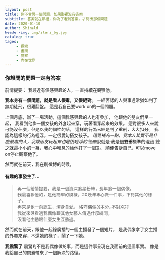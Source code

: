 ```yaml
---
layout: post
title: 你不會問一個問題，如果那裡沒有答案
subtitle: 答案就在那裡，你為了看到答案，才問出那個問題
date: 2020-01-10
author: Shinald
header-img: img/stars_bg.jpg
catalog: true
tages: 
     - 探索
     - 畫面
     - 覺察
     - 內在世界
---
```










### 你想問的問題一定有答案 

前情提要：
我最近有個感興趣的人，一直持續在觀察他。 

**我本身有一個問題，就是看人很毒，又很絕對。** 
一經否認的人與事通常猶如判了無期徒刑，很難翻盤。 
這是我自己要work on的一個問題。 

上個月底，辦了一場活動，這個我感興趣的人也有參加， 
他跟他的朋友們坐一起， 
我看到他拿一個女孩的外套起來穿，玩著看穿起來的效果。 
這對很多人來說可能沒什麼，但是以我的個性的話， 
這樣的行為已經是判了重刑，大大扣分。 
我認為這樣的行為輕浮，一定很愛勾搭女孩子。 
*這邊補充一點，我本人其實不是什麼嚴肅的人，我跟朋友玩起來也是很輕浮的* 
~~簡單說就是 我是個雙重標準的混蛋~~ 
總之就這小小的一幕，我心中嘆息的給他打了一個叉。 
順便告訴自己，可以move on停止觀察他了。 


然而就在前天，我在刷微博的時候， 
#### 有趣的事發生了... 

> 再一個前情提要，我是一個資深追星粉絲，長年追一個偶像。  
> 我最喜歡他的，是他簡單的模樣。20幾年專心做一件事，不問其他的樣子。  
> 再來是他一向認生，潔身自愛。 ~~恪守偶像的本分..不對XD?~~  
> 我從來沒看過我偶像跟其他女藝人傳過什麼緋聞，  
> 沒看他主動跟什麼女生互動過。  

然而就在前天，跟他一起錄廣播的一個主播發了一個短片， 
是我偶像拿了女主播的外套來穿，不還她的樣子，鬧了一下她。 

**我震驚了**
震驚的不是我偶像做的事，而是這件事呈現在我面前的這個事實。 
像是我給自己的問題帶來了一個解決的路徑。 
